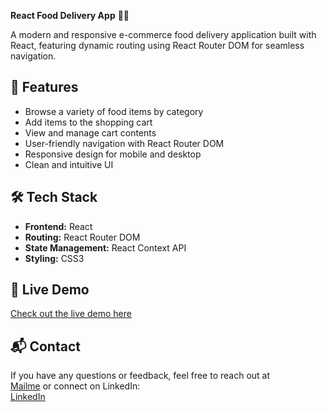 **React Food Delivery App** 🍔🚚

A modern and responsive e-commerce food delivery application built with React, featuring dynamic routing using React Router DOM for seamless navigation.

## 🚀 Features

- Browse a variety of food items by category  
- Add items to the shopping cart  
- View and manage cart contents  
- User-friendly navigation with React Router DOM  
- Responsive design for mobile and desktop  
- Clean and intuitive UI  

## 🛠️ Tech Stack

- **Frontend:** React  
- **Routing:** React Router DOM  
- **State Management:** React Context API 
- **Styling:** CSS3

## 🔗 Live Demo

[Check out the live demo here](https://682ebba02ee7d0b39dfec02f--aesthetic-longma-a78f45.netlify.app/)

## 📬 Contact

If you have any questions or feedback, feel free to reach out at  
[Mailme](mailto:sriharini01122004@gmail.com) or connect on LinkedIn:  
[LinkedIn](https://www.linkedin.com/in/sri-harini-061618307/)


